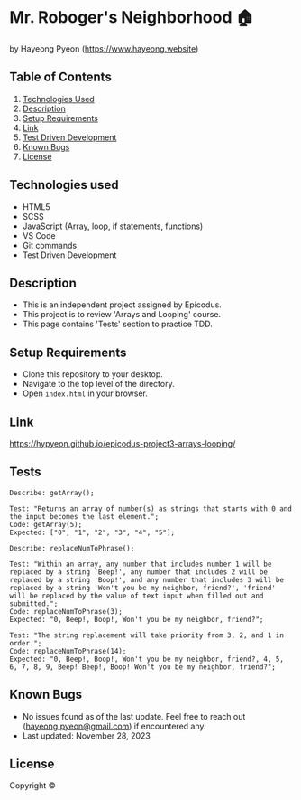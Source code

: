 # Mr. Roboger's Neighborhood 🏠
by Hayeong Pyeon (https://www.hayeong.website)

## Table of Contents

1. [Technologies Used](#technologies-used)
2. [Description](#description)
3. [Setup Requirements](#setup-requirements)
4. [Link](#link)
5. [Test Driven Development](#tests)
6. [Known Bugs](#known-bugs)
7. [License](#license)

## Technologies used
- HTML5
- SCSS
- JavaScript (Array, loop, if statements, functions)
- VS Code
- Git commands
- Test Driven Development

## Description
- This is an independent project assigned by Epicodus. 
- This project is to review 'Arrays and Looping' course. 
- This page contains 'Tests' section to practice TDD. 

## Setup Requirements
* Clone this repository to your desktop.
* Navigate to the top level of the directory. 
* Open `index.html` in your browser. 

## Link
https://hypyeon.github.io/epicodus-project3-arrays-looping/

## Tests
```
Describe: getArray();  
 
Test: "Returns an array of number(s) as strings that starts with 0 and the input becomes the last element.";  
Code: getArray(5);  
Expected: ["0", "1", "2", "3", "4", "5"];  

Describe: replaceNumToPhrase();

Test: "Within an array, any number that includes number 1 will be replaced by a string 'Beep!', any number that includes 2 will be replaced by a string 'Boop!', and any number that includes 3 will be replaced by a string 'Won't you be my neighbor, friend?', 'friend' will be replaced by the value of text input when filled out and submitted.";  
Code: replaceNumToPhrase(3);  
Expected: "0, Beep!, Boop!, Won't you be my neighbor, friend?";  

Test: "The string replacement will take priority from 3, 2, and 1 in order.";  
Code: replaceNumToPhrase(14);  
Expected: "0, Beep!, Boop!, Won't you be my neighbor, friend?, 4, 5, 6, 7, 8, 9, Beep! Beep!, Boop! Won't you be my neighbor, friend?";   
```
## Known Bugs
- No issues found as of the last update. Feel free to reach out (hayeong.pyeon@gmail.com) if encountered any.
- Last updated: November 28, 2023

## License
Copyright © 
